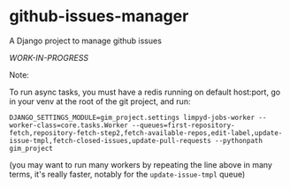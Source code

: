 github-issues-manager
=====================

A Django project to manage github issues

*WORK-IN-PROGRESS*

Note:

To run async tasks, you must have a redis running on default host:port, go in your venv at the root of the git project, and run:

```
DJANGO_SETTINGS_MODULE=gim_project.settings limpyd-jobs-worker --worker-class=core.tasks.Worker --queues=first-repository-fetch,repository-fetch-step2,fetch-available-repos,edit-label,update-issue-tmpl,fetch-closed-issues,update-pull-requests --pythonpath gim_project
```

(you may want to run many workers by repeating the line above in many terms, it's really faster, notably for the `update-issue-tmpl` queue)